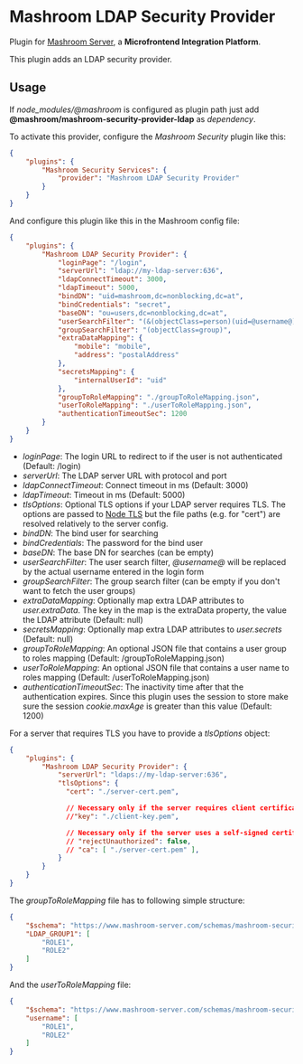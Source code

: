 
# Mashroom LDAP Security Provider

Plugin for [Mashroom Server](https://www.mashroom-server.com), a **Microfrontend Integration Platform**.

This plugin adds an LDAP security provider.

## Usage

If *node_modules/@mashroom* is configured as plugin path just add **@mashroom/mashroom-security-provider-ldap** as *dependency*.

To activate this provider, configure the _Mashroom Security_ plugin like this:

```json
{
    "plugins": {
        "Mashroom Security Services": {
            "provider": "Mashroom LDAP Security Provider"
        }
    }
}
```

And configure this plugin like this in the Mashroom config file:

```json
{
    "plugins": {
        "Mashroom LDAP Security Provider": {
            "loginPage": "/login",
            "serverUrl": "ldap://my-ldap-server:636",
            "ldapConnectTimeout": 3000,
            "ldapTimeout": 5000,
            "bindDN": "uid=mashroom,dc=nonblocking,dc=at",
            "bindCredentials": "secret",
            "baseDN": "ou=users,dc=nonblocking,dc=at",
            "userSearchFilter": "(&(objectClass=person)(uid=@username@))",
            "groupSearchFilter": "(objectClass=group)",
            "extraDataMapping": {
                "mobile": "mobile",
                "address": "postalAddress"
            },
            "secretsMapping": {
                "internalUserId": "uid"
            },
            "groupToRoleMapping": "./groupToRoleMapping.json",
            "userToRoleMapping": "./userToRoleMapping.json",
            "authenticationTimeoutSec": 1200
        }
    }
}
```

 * _loginPage_: The login URL to redirect to if the user is not authenticated (Default: /login)
 * _serverUrl_: The LDAP server URL with protocol and port
 * _ldapConnectTimeout_: Connect timeout in ms (Default: 3000)
 * _ldapTimeout_: Timeout in ms (Default: 5000)
 * _tlsOptions_: Optional TLS options if your LDAP server requires TLS. The options are passed to [Node TLS](https://nodejs.org/api/tls.html#tls_tls_createserver_options_secureconnectionlistener)
    but the file paths (e.g. for "cert") are resolved relatively to the server config.
 * _bindDN_: The bind user for searching
 * _bindCredentials_: The password for the bind user
 * _baseDN_: The base DN for searches (can be empty)
 * _userSearchFilter_: The user search filter, _@username@_ will be replaced by the actual username entered in the login form
 * _groupSearchFilter_: The group search filter (can be empty if you don't want to fetch the user groups)
 * _extraDataMapping_: Optionally map extra LDAP attributes to _user.extraData_. The key in the map is the extraData property, the value the LDAP attribute (Default: null)
 * _secretsMapping_: Optionally map extra LDAP attributes to _user.secrets_ (Default: null)
 * _groupToRoleMapping_: An optional JSON file that contains a user group to roles mapping (Default: /groupToRoleMapping.json)
 * _userToRoleMapping_: An optional JSON file that contains a user name to roles mapping (Default: /userToRoleMapping.json)
 * _authenticationTimeoutSec_: The inactivity time after that the authentication expires. Since this plugin uses the session to store make sure the session _cookie.maxAge_ is greater than this value (Default: 1200)

For a server that requires TLS you have to provide a _tlsOptions_ object:

```json
{
    "plugins": {
        "Mashroom LDAP Security Provider": {
            "serverUrl": "ldaps://my-ldap-server:636",
            "tlsOptions": {
              "cert": "./server-cert.pem",

              // Necessary only if the server requires client certificate authentication.
              //"key": "./client-key.pem",

              // Necessary only if the server uses a self-signed certificate.
              // "rejectUnauthorized": false,
              // "ca": [ "./server-cert.pem" ],
            }
        }
    }
}
```

The _groupToRoleMapping_ file has to following simple structure:

```json
{
    "$schema": "https://www.mashroom-server.com/schemas/mashroom-security-ldap-provider-group-to-role-mapping.json",
    "LDAP_GROUP1": [
        "ROLE1",
        "ROLE2"
    ]
}
```

And the _userToRoleMapping_ file:

```json
{
    "$schema": "https://www.mashroom-server.com/schemas/mashroom-security-ldap-provider-user-to-role-mapping.json",
    "username": [
        "ROLE1",
        "ROLE2"
    ]
}
```

